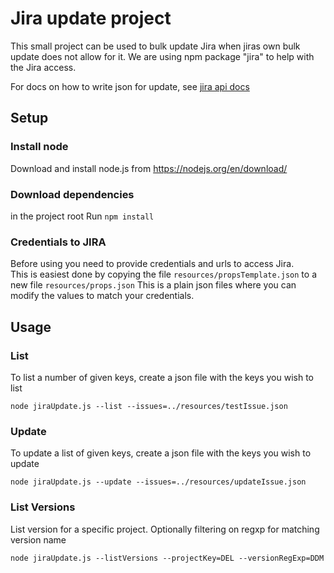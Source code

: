 # Jira update project
This small project can be used to bulk update Jira when jiras own bulk update does not allow for it.
We are using npm package "jira" to help with the Jira access.

For docs on how to write json for update,  see
[jira api docs](./node_modules/jira-connector/docs/jira-connector/1.11.0/index.html)

## Setup

### Install node
Download and install node.js from
https://nodejs.org/en/download/

### Download dependencies
in the project root Run `npm install`

### Credentials to JIRA
Before using you need to provide credentials and urls to access Jira.  
This is easiest done by copying the file `resources/propsTemplate.json` to a new file  `resources/props.json`
This is a plain json files where you can modify the values to match your credentials.

## Usage

### List
To list a number of given keys,
create a json file with the keys you wish to list

`node jiraUpdate.js --list --issues=../resources/testIssue.json`

### Update
To update a list of given keys,
create a json file with the keys you wish to update

`node jiraUpdate.js --update --issues=../resources/updateIssue.json`

### List Versions
List version for a specific project.
Optionally filtering on regxp for matching version name

`node jiraUpdate.js --listVersions --projectKey=DEL --versionRegExp=DDM`
